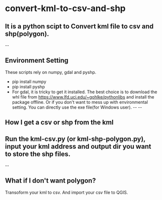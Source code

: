 # convert-kml-to-csv-and-shp
It is a python scipt to Convert kml file to csv and shp(polygon).
--
--
## Environment Setting
These scripts rely on numpy, gdal and pyshp. 
- pip install numpy
- pip install pyshp
- For gdal, it is tricky to get it installed. The best choice is to download the whl file from https://www.lfd.uci.edu/~gohlke/pythonlibs and install the package offline.
Or if you don't want to mess up with environmental setting. You can directly use the exe file(for Windows user).
--
--
## How I get a csv or shp from the kml
Run the kml-csv.py (or kml-shp-polygon.py), input your kml address and output dir you want to store the shp files.
--
--
## What if I don't want polygon?
Transoform your kml to csv. And import your csv file to QGIS. 
